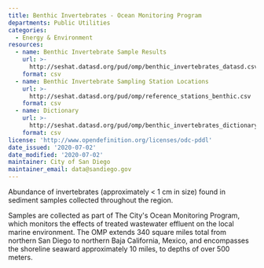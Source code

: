 ```yaml
---
title: Benthic Invertebrates - Ocean Monitoring Program
departments: Public Utilities
categories:
  - Energy & Environment
resources:
  - name: Benthic Invertebrate Sample Results
    url: >-
      http://seshat.datasd.org/pud/omp/benthic_invertebrates_datasd.csv
    format: csv
  - name: Benthic Invertebrate Sampling Station Locations
    url: >-
      http://seshat.datasd.org/pud/omp/reference_stations_benthic.csv
    format: csv
  - name: Dictionary
    url: >-
      http://seshat.datasd.org/pud/omp/benthic_invertebrates_dictionary_datasd.csv
    format: csv
license: 'http://www.opendefinition.org/licenses/odc-pddl'
date_issued: '2020-07-02'
date_modified: '2020-07-02'
maintainer: City of San Diego
maintainer_email: data@sandiego.gov
---
```

Abundance of invertebrates (approximately < 1 cm in size) found in sediment samples collected throughout the region.
<!--more-->
Samples are collected as part of The City's Ocean Monitoring Program, which monitors the effects of treated wastewater effluent on the local marine environment. The OMP extends 340 square miles total from northern San Diego to northern Baja California, Mexico, and encompasses the shoreline seaward approximately 10 miles, to depths of over 500 meters.

